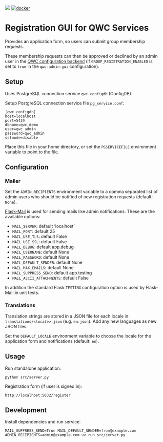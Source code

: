 [![](https://github.com/qwc-services/qwc-registration-gui/workflows/build/badge.svg)](https://github.com/qwc-services/qwc-registration-gui/actions)
[![docker](https://img.shields.io/docker/v/sourcepole/qwc-registration-gui?label=Docker%20image&sort=semver)](https://hub.docker.com/r/sourcepole/qwc-registration-gui)

Registration GUI for QWC Services
=================================

Provides an application form, so users can submit group membership requests.

These membership requests can then be approved or declined by an admin user in the [QWC configuration backend](https://github.com/qwc-services/qwc-admin-gui) (if `GROUP_REGISTRATION_ENABLED` is set to `true` in the `qwc-admin-gui` configuration).


Setup
-----

Uses PostgreSQL connection service `qwc_configdb` (ConfigDB).

Setup PostgreSQL connection service file `pg_service.conf`:

```
[qwc_configdb]
host=localhost
port=5439
dbname=qwc_demo
user=qwc_admin
password=qwc_admin
sslmode=disable
```

Place this file in your home directory, or set the `PGSERVICEFILE` environment variable to point to the file.


Configuration
-------------

### Mailer

Set the `ADMIN_RECIPIENTS` environment variable to a comma separated list of admin users who should be notified of new registration requests (default: `None`).

[Flask-Mail](https://pythonhosted.org/Flask-Mail/) is used for sending mails like admin notifications. These are the available options:

* `MAIL_SERVER`: default ‘localhost’
* `MAIL_PORT`: default 25
* `MAIL_USE_TLS`: default False
* `MAIL_USE_SSL`: default False
* `MAIL_DEBUG`: default app.debug
* `MAIL_USERNAME`: default None
* `MAIL_PASSWORD`: default None
* `MAIL_DEFAULT_SENDER`: default None
* `MAIL_MAX_EMAILS`: default None
* `MAIL_SUPPRESS_SEND`: default app.testing
* `MAIL_ASCII_ATTACHMENTS`: default False

In addition the standard Flask `TESTING` configuration option is used by Flask-Mail in unit tests.

### Translations

Translation strings are stored in a JSON file for each locale in `translations/<locale>.json` (e.g. `en.json`). Add any new languages as new JSON files.

Set the `DEFAULT_LOCALE` environment variable to choose the locale for the application form and notifications (default: `en`).


Usage
-----

Run standalone application:

    python src/server.py

Registration form (if user is signed in):

    http://localhost:5032/register


Development
-----------

Install dependencies and run service:

    MAIL_SUPPRESS_SEND=True MAIL_DEFAULT_SENDER=from@example.com ADMIN_RECIPIENTS=admin@example.com uv run src/server.py
